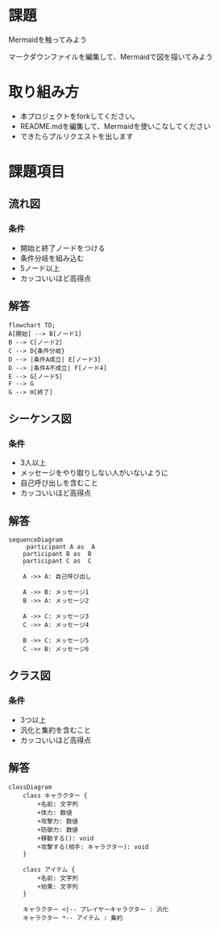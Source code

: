 # 課題
Mermaidを触ってみよう

マークダウンファイルを編集して、Mermaidで図を描いてみよう

# 取り組み方
* 本プロジェクトをforkしてください。
* README.mdを編集して、Mermaidを使いこなしてください
* できたらプルリクエストを出します

# 課題項目
## 流れ図
### 条件
- 開始と終了ノードをつける
- 条件分岐を組み込む
- 5ノード以上
- カッコいいほど高得点

## 解答
```mermaid
flowchart TD;
A[開始] --> B[ノード1]
B --> C[ノード2]
C --> D{条件分岐}
D --> |条件A成立| E[ノード3]
D --> |条件A不成立| F[ノード4]
E --> G[ノード5]
F --> G
G --> H[終了]

```

## シーケンス図
### 条件
- 3人以上
- メッセージをやり取りしない人がいないように
- 自己呼び出しを含むこと
- カッコいいほど高得点

## 解答
```mermaid
sequenceDiagram
     participant A as  A
    participant B as  B
    participant C as  C

    A ->> A: 自己呼び出し

    A ->> B: メッセージ1
    B ->> A: メッセージ2

    A ->> C: メッセージ3
    C ->> A: メッセージ4

    B ->> C: メッセージ5
    C ->> B: メッセージ6
```

## クラス図

### 条件
- 3つ以上
- 汎化と集約を含むこと
- カッコいいほど高得点

## 解答
```mermaid
classDiagram
    class キャラクター {
        +名前: 文字列
        +体力: 数値
        +攻撃力: 数値
        +防御力: 数値
        +移動する(): void
        +攻撃する(相手: キャラクター): void
    }

    class アイテム {
        +名前: 文字列
        +効果: 文字列
    }

    キャラクター <|-- プレイヤーキャラクター : 汎化
    キャラクター *-- アイテム : 集約

```
